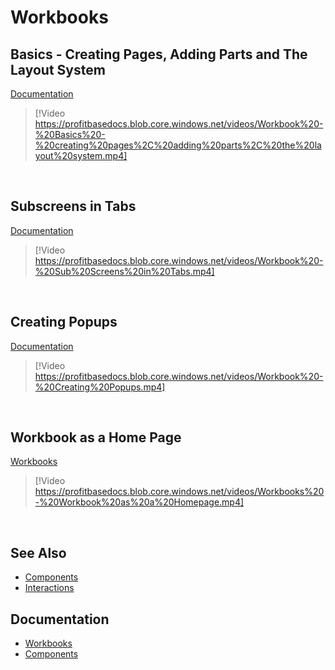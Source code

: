 
# Workbooks

##  Basics - Creating Pages, Adding Parts and The Layout System
[Documentation](../docs/workbooks.md)

> [!Video https://profitbasedocs.blob.core.windows.net/videos/Workbook%20-%20Basics%20-%20creating%20pages%2C%20adding%20parts%2C%20the%20layout%20system.mp4]

<br/>

##  Subscreens in Tabs
[Documentation](../docs/workbooks/subscreens.md)


> [!Video https://profitbasedocs.blob.core.windows.net/videos/Workbook%20-%20Sub%20Screens%20in%20Tabs.mp4]

<br/>

##  Creating Popups
[Documentation](../docs/workbooks/programmingmodel/instructions/popup.md)


> [!Video https://profitbasedocs.blob.core.windows.net/videos/Workbook%20-%20Creating%20Popups.mp4]
 
<br/>

## Workbook as a Home Page
[Workbooks](../docs/workbooks.md) 


> [!Video https://profitbasedocs.blob.core.windows.net/videos/Workbooks%20-%20Workbook%20as%20a%20Homepage.mp4]

<br/>


## See Also 

* [Components](workbooks/components.md)
* [Interactions](workbooks/interactions.md)



## Documentation 

* [Workbooks](../docs/workbooks.md)
* [Components](../docs/workbooks/components.md)